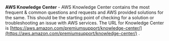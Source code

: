 **AWS Knowledge Center** - AWS Knowledge Center contains the most frequent & common questions and requests and AWS provided solutions for the same. This should be the starting point of checking for a solution or troubleshooting an issue with AWS services. The URL for Knowledge Center is [https://aws.amazon.com/premiumsupport/knowledge-center/](https://aws.amazon.com/premiumsupport/knowledge-center/) .

